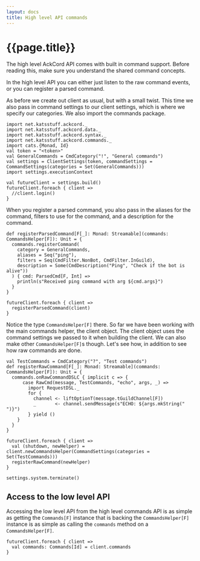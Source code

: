 ```yaml
---
layout: docs
title: High level API commands
---
```


# {{page.title}}

The high level AckCord API comes with built in command support. Before reading this, make sure you understand the shared command concepts.

In the high level API you can either just listen to the raw command events, or you can register a parsed command.

As before we create out client as usual, but with a small twist. This time we also pass in command settings to our client settings, which is where we specify our categories. We also import the commands package.
```tut
import net.katsstuff.ackcord._
import net.katsstuff.ackcord.data._
import net.katsstuff.ackcord.syntax._
import net.katsstuff.ackcord.commands._
import cats.{Monad, Id}
val token = "<token>"
val GeneralCommands = CmdCategory("!", "General commands")
val settings = ClientSettings(token, commandSettings = CommandSettings(categories = Set(GeneralCommands)))
import settings.executionContext

val futureClient = settings.build()
futureClient.foreach { client =>
  //client.login()
}
```

When you register a parsed command, you also pass in the aliases for the command, filters to use for the command, and a description for the command.
```tut
def registerParsedCommand[F[_]: Monad: Streamable](commands: CommandsHelper[F]): Unit = {
  commands.registerCommand(
    category = GeneralCommands,
    aliases = Seq("ping"),
    filters = Seq(CmdFilter.NonBot, CmdFilter.InGuild),
    description = Some(CmdDescription("Ping", "Check if the bot is alive"))
  ) { cmd: ParsedCmd[F, Int] =>
    println(s"Received ping command with arg ${cmd.args}")
  }
}

futureClient.foreach { client =>
  registerParsedCommand(client)
}
```

Notice the type `CommandsHelper[F]` there. So far we have been working with the main commands helper, the client object. The client object uses the command settings we passed to it when building the client. We can also make other `CommandsHelper[F]`s though. Let's see how, in addition to see how raw commands are done.

```tut
val TestCommands = CmdCategory("?", "Test commands")
def registerRawCommand[F[_]: Monad: Streamable](commands: CommandsHelper[F]): Unit = {
  commands.onRawCommandDSLC { implicit c => {
      case RawCmd(message, TestCommands, "echo", args, _) =>
        import RequestDSL._
        for {
          channel <- liftOptionT(message.tGuildChannel[F])
          _       <- channel.sendMessage(s"ECHO: ${args.mkString(" ")}")
        } yield ()
    }
  }
}

futureClient.foreach { client =>
  val (shutdown, newHelper) = client.newCommandsHelper(CommandSettings(categories = Set(TestCommands)))
  registerRawCommand(newHelper)
}
```

```tut:invisible
settings.system.terminate()
```

## Access to the low level API
Accessing the low level API from the high level commands API is as simple as getting the `Commands[F]` instance that is backing the `CommandsHelper[F]` instance is as simple as calling the `commands` method on a `CommandsHelper[F]`.
```tut
futureClient.foreach { client =>
  val commands: Commands[Id] = client.commands
}
```